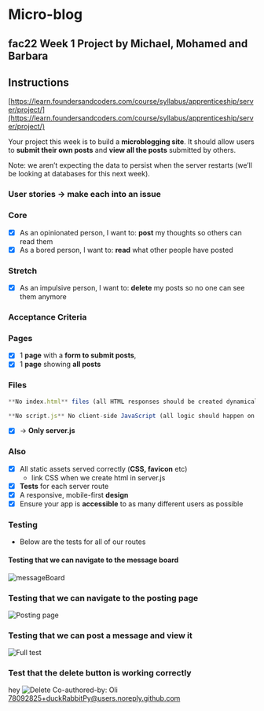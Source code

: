 # **Micro-blog**

## **fac22 Week 1 Project by Michael, Mohamed and Barbara**

## **Instructions**

[https://learn.foundersandcoders.com/course/syllabus/apprenticeship/server/project/](https://learn.foundersandcoders.com/course/syllabus/apprenticeship/server/project/)

Your project this week is to build a **microblogging site**. It should allow users to **submit their own posts** and **view all the posts** submitted by others.

Note: we aren’t expecting the data to persist when the server restarts (we’ll be looking at databases for this next week).

### **User stories -> make each into an issue**

### **Core**

- [x] As an opinionated person, I want to: **post** my thoughts so others can read them
- [x] As a bored person, I want to: **read** what other people have posted

### **Stretch**

- [x] As an impulsive person, I want to: **delete** my posts so no one can see them anymore

### **Acceptance Criteria**

### **Pages**

- [x] 1 **page** with a **form to submit posts**,
- [x] 1 **page** showing **all posts**

### **Files**

```jsx
**No index.html** files (all HTML responses should be created dynamically within Node)
```

```jsx
**No script.js** No client-side JavaScript (all logic should happen on the server)
```

- [x] → **Only server.js**

### **Also**

- [x] All static assets served correctly (**CSS, favicon** etc)
  - link CSS when we create html in server.js
- [x] **Tests** for each server route
- [x] A responsive, mobile-first **design**
- [x] Ensure your app is **accessible** to as many different users as possible

### Testing

- Below are the tests for all of our routes

#### Testing that we can navigate to the message board

![messageBoard](.public/images/messageTest.PNG)

### Testing that we can navigate to the posting page

![Posting page](.public/images/postingTest.PNG)

### Testing that we can post a message and view it

![Full test](.public/images/writeSendTest.PNG)

### Test that the delete button is working correctly

hey
![Delete](.public/images/messageInfo.PNG)
Co-authored-by: Oli <78092825+duckRabbitPy@users.noreply.github.com>
